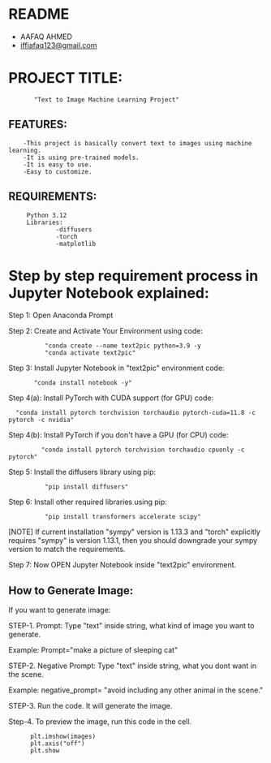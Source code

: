 # README

 - AAFAQ AHMED
 - iffiafaq123@gmail.com


# PROJECT TITLE: 
           "Text to Image Machine Learning Project" 
        

## FEATURES: 
        -This project is basically convert text to images using machine learning.
        -It is using pre-trained models.
        -It is easy to use.
        -Easy to customize.

## REQUIREMENTS:
         Python 3.12
         Libraries:
                 -diffusers
                 -torch 
                 -matplotlib

 

# Step by step requirement process in Jupyter Notebook explained:

Step 1: Open Anaconda Prompt

Step 2: Create and Activate Your Environment using code:  

              "conda create --name text2pic python=3.9 -y
              "conda activate text2pic"

Step 3: Install Jupyter Notebook in "text2pic" environment code:

           "conda install notebook -y" 

Step 4(a): Install PyTorch with CUDA support (for GPU) code:

      "conda install pytorch torchvision torchaudio pytorch-cuda=11.8 -c pytorch -c nvidia"

Step 4(b): Install PyTorch if you don't have a GPU (for CPU) code:
      
             "conda install pytorch torchvision torchaudio cpuonly -c pytorch"

Step 5: Install the diffusers library using pip:

              "pip install diffusers"

Step 6: Install other required libraries using pip:

              "pip install transformers accelerate scipy"


[NOTE] If current installation "sympy" version is 1.13.3 and "torch" explicitly requires
         "sympy" is version 1.13.1, then you should downgrade your sympy version to match
         the requirements.


Step 7: Now OPEN Jupyter Notebook inside "text2pic" environment.


## How to Generate Image:
If you want to generate image:

STEP-1.
Prompt: Type "text" inside string, what kind of image you want to generate.

Example: 
       Prompt="make a picture of sleeping cat"
        
STEP-2.
Negative Prompt: Type "text" inside string, what you dont want in the scene.

Example:
       negative_prompt= "avoid including any other animal in the scene."

STEP-3.
Run the code. It will generate the image.

Step-4.
To preview the image, run this code in the cell.
          
          plt.imshow(images)
          plt.axis("off")
          plt.show
